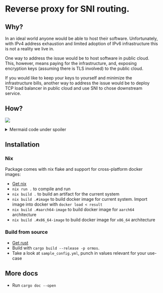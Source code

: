 # Reverse proxy for SNI routing.
                                                                                                
## Why?

In an ideal world anyone would be able to host their software. Unfortunately, with IPv4 address
exhaustion and limited adoption of IPv6 infrastructure this is not a reality we live in.
                                                                                                
One way to address the issue would be to host software in public cloud. This, however, means
paying for the infrastructure, and, exposing encryption keys (assuming there is TLS involved) to the public cloud.

If you would like to keep your keys to yourself and minimize the infrastructure bills, another
way to address the issue would be to deploy TCP load balancer in public cloud and use SNI to
chose downstream service.
                                                                                                
## How?

[![](https://mermaid.ink/img/pako:eNp1UU9LwzAU_yqPnCbMOT14CDKQdspARjG7GQ9p8maDa1KTtLOMfXdf7RR2WMgheb9_7_EOTHuDjLOIXy06jblVH0HV0jUqJKtto1yCDFSEbGfRpXOgGACxXkER_Hd_juUDlq8FCAwdhnNQDKDxexdTQFXPInGsxpn2FC2d8wnBkwryKQgO-T8TTkywER7KcLMAqupKlTuEzipYFd09TJxKtiOHADXG6kq67HqxKDhsXsTkebm5kEy8YuS9ojLDXGMh5_BIh5K0Dwa2ZHup9XzUv93N57fckAvnJeL2fTSiSTYVNU53MOl9K50YFUunQ98kNJQSG-8ijpKMw5MPe0W5ZZ8wQvKgfzfBpqzGUCtraH0H6QAkSxXWKBmnp1HhUzLpjsRrG6MSLo1NPjCeQotTptrkRe_033_knNY_Fo8_yDW74Q)](https://mermaid-js.github.io/mermaid-live-editor/edit#pako:eNp1UU9LwzAU_yqPnCbMOT14CDKQdspARjG7GQ9p8maDa1KTtLOMfXdf7RR2WMgheb9_7_EOTHuDjLOIXy06jblVH0HV0jUqJKtto1yCDFSEbGfRpXOgGACxXkER_Hd_juUDlq8FCAwdhnNQDKDxexdTQFXPInGsxpn2FC2d8wnBkwryKQgO-T8TTkywER7KcLMAqupKlTuEzipYFd09TJxKtiOHADXG6kq67HqxKDhsXsTkebm5kEy8YuS9ojLDXGMh5_BIh5K0Dwa2ZHup9XzUv93N57fckAvnJeL2fTSiSTYVNU53MOl9K50YFUunQ98kNJQSG-8ijpKMw5MPe0W5ZZ8wQvKgfzfBpqzGUCtraH0H6QAkSxXWKBmnp1HhUzLpjsRrG6MSLo1NPjCeQotTptrkRe_033_knNY_Fo8_yDW74Q)

<details>
<summary> Mermaid code under spoiler </summary>

```mermaid
sequenceDiagram
participant C as Client
participant P as SNI Proxy
participant D as DNS Server
participant S as downstream.service.com

note over D, S: Downstream service is <br/> reachable via IPv6 (native or mesh)
C->>P: TLS(GET downstream.service.com)
P->>P: Read SNI
P->>D: AAAA record for downstream.service.com
D->>P: [2001:dead::beef]
P->>S: This is for you
S->>P: Encrypted response
P->>C: Forward bytes to Client
```
</details>


## Installation

### Nix 
Package comes with nix flake and support for cross-platform docker images:

- [Get nix](https://nixos.org/download.html)
- `nix run .` to compile and run 
- `nix build .` to build an artifact for the current system
- `nix build .#image` to build docker image for current system. Import image into docker with `docker load < result`  
- `nix build .#aarch64-image` to build docker image for `aarch64` architecture
- `nix build .#x86_64-image` to build docker image for `x86_64` architecture

### Build from source 

- [Get rust](https://rustup.rs/)
- Build with `cargo build --release -p ormos`. 
- Take a look at `sample_config.yml`, punch in values relevant for your use-case 


## More docs
- Run `cargo doc --open` 
